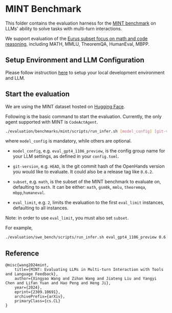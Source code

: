 # MINT Benchmark

This folder contains the evaluation harness for the [MINT benchmark](https://arxiv.org/abs/2309.10691) on LLMs' ability to solve tasks with multi-turn interactions.

We support evaluation of the [Eurus subset focus on math and code reasoning](https://arxiv.org/abs/2404.02078), including MATH, MMLU, TheoremQA, HumanEval, MBPP.

## Setup Environment and LLM Configuration

Please follow instruction [here](../README.md#setup) to setup your local development environment and LLM.

## Start the evaluation

We are using the MINT dataset hosted on [Hugging Face](https://huggingface.co/datasets/ryanhoangt/xingyaoww-mint-bench).

Following is the basic command to start the evaluation. Currently, the only agent supported with MINT is `CodeActAgent`.

```bash
./evaluation/benchmarks/mint/scripts/run_infer.sh [model_config] [git-version] [subset] [eval_limit]
```

where `model_config` is mandatory, while others are optional.

- `model_config`, e.g. `eval_gpt4_1106_preview`, is the config group name for your LLM settings, as defined in your `config.toml`.

- `git-version`, e.g. `HEAD`, is the git commit hash of the OpenHands version you would
like to evaluate. It could also be a release tag like `0.6.2`.

- `subset`, e.g. `math`, is the subset of the MINT benchmark to evaluate on, defaulting to `math`. It can be either: `math`, `gsm8k`, `mmlu`, `theoremqa`, `mbpp`,`humaneval`.

- `eval_limit`, e.g. `2`, limits the evaluation to the first `eval_limit` instances, defaulting to all instances.

Note: in order to use `eval_limit`, you must also set `subset`.

For example,

```bash
./evaluation/swe_bench/scripts/run_infer.sh eval_gpt4_1106_preview 0.6.2 gsm8k 3
```

## Reference

```
@misc{wang2024mint,
    title={MINT: Evaluating LLMs in Multi-turn Interaction with Tools and Language Feedback},
    author={Xingyao Wang and Zihan Wang and Jiateng Liu and Yangyi Chen and Lifan Yuan and Hao Peng and Heng Ji},
    year={2024},
    eprint={2309.10691},
    archivePrefix={arXiv},
    primaryClass={cs.CL}
}
```
